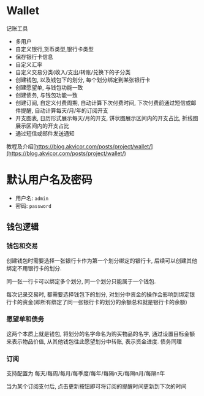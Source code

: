 # Wallet

记账工具

- 多用户
- 自定义银行,货币类型,银行卡类型
- 保存银行卡信息
- 自定义汇率
- 自定义交易分类(收入/支出/转账/兑换下的子分类
- 创建钱包, 以及钱包下的划分, 每个划分绑定到某张银行卡
- 创建愿望单, 与钱包功能一致
- 创建债务, 与钱包功能一致
- 创建订阅, 自定义付费周期, 自动计算下次付费时间, 下次付费前通过短信或邮件提醒, 自动计算每天/月/年的订阅开支
- 开支图表, 日历形式展示每天/月的开支, 饼状图展示区间内的开支占比, 折线图展示区间内的开支占比
- 通过短信或邮件发送通知

教程及介绍[https://blog.akvicor.com/posts/project/wallet/](https://blog.akvicor.com/posts/project/wallet/)

# 默认用户名及密码

- 用户名: `admin`
- 密码: `password`

## 钱包逻辑

### 钱包和交易

创建钱包时需要选择一张银行卡作为第一个划分绑定的银行卡, 后续可以创建其他绑定不用银行卡的划分.

同一张一行卡可以绑定多个划分, 同一个划分只能属于一个钱包.

每次记录交易时, 都需要选择钱包下的划分, 对划分中资金的操作会影响到绑定银行卡的资金(即所有绑定了同一张银行卡的划分的余额总和就是银行卡的余额)

### 愿望单和债务

这两个本质上就是钱包, 将划分的名字命名为购买物品的名字, 通过设置目标金额来表示物品价值, 从其他钱包往此愿望划分中转账, 表示资金进度. 债务同理

### 订阅

支持配置为 每天/每周/每月/每季度/每年/每隔n天/每隔n月/每隔n年

当为某个订阅支付后, 点击更新按钮即可将订阅的提醒时间更新到下次的时间


